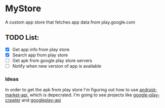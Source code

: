 # MyStore
A custom app store that fetches app data from play.google.com

## TODO List:
- [x] Get app info from play store
- [x] Search app from play store
- [ ] Get apk from google play store servers
- [ ] Notify when new version of app is available

### Ideas
In order to get the apk from play store I'm figuring out how to use [android-market-api](https://code.google.com/archive/p/android-market-api/), which is depecrated. 
I'm going to see projects like [google-play-crawler](https://github.com/Akdeniz/google-play-crawler) and [googleplay-api](https://github.com/NoMore201/googleplay-api)
